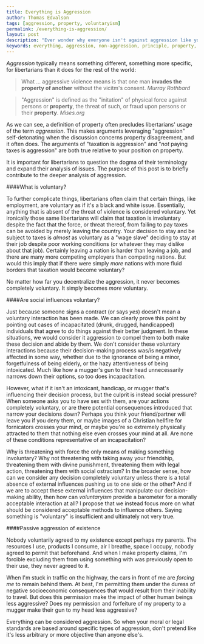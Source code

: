 ```yaml
---
title: Everything is Aggression
author: Thomas Edvalson
tags: [aggression, property, voluntaryism]
permalink: /everything-is-aggression/
layout: post
description: "Ever wonder why everyone isn't against aggression like you? Spoiler: because definitions."
keywords: everything, aggression, non-aggression, principle, property, voluntaryism, voluntary
---
```


*Aggression* typically means something different, something more specific, for libertarians than it does for the rest of the world:

> What ... aggressive violence means is that one man **invades the property of another** without the vicitm's consent.
<cite>Murray Rothbard</cite>

> "Aggression" is defined as the "initation" of physical force against persons or **property**, the threat of such, or fraud upon persons or their **property**.
<cite>Mises.org</cite>

As we can see, a definition of property often precludes libertarians' usage of the term *aggression*. This makes arguments leveraging "aggression" self-detonating when the discussion concerns property disagreement, and it often does. The arguments of "taxation is aggression" and "*not* paying taxes is aggression" are both true relative to your position on property.

It is important for libertarians to question the dogma of their terminology and expand their analysis of issues. The purpose of this post is to briefly contribute to the deeper analysis of aggression.

####What is voluntary?

To further complicate things, libertarians often claim that certain things, like employment, are voluntary as if it's a black and white issue. Essentially, anything that is absent of the threat of violence is considered voluntary. Yet ironically those same libertarians will claim that taxation is involuntary despite the fact that the force, or threat thereof, from failing to pay taxes can be avoided by merely leaving the country. Your decision to stay and be subject to taxes is *almost* as voluntary as a "wage slave" deciding to stay at their job despite poor working conditions (or whatever they may dislike about that job). Certainly leaving a nation is harder than leaving a job, and there are many more competing employers than competing nations. But would this imply that if there were simply *more* nations with more fluid borders that taxation would become voluntary?

No matter how far you decentralize the aggression, it never becomes completely voluntary. It simply becomes *more* voluntary.

####Are social influences voluntary?

Just because someone signs a contract (or says *yes*) doesn't mean a voluntary interaction has been made. We can clearly prove this point by pointing out cases of incapacitated (drunk, drugged, handicapped) individuals that agree to do things against their better judgment. In these situations, we would consider it aggression to compel them to both make these decision and abide by them. We don't consider these voluntary interactions because their decision-making process was/is negatively affected in some way, whether due to the ignorance of being a minor, forgetfulness of being elderly, or the hazy attentiveness of being intoxicated. Much like how a mugger's gun to their head unnecessarily narrows down their options, so too does incapacitation.

However, what if it isn't an intoxicant, handicap, or mugger that's influencing their decision process, but the culprit is instead social pressure? When someone asks you to have sex with them, are your actions completely voluntary, or are there potential consequences introduced that narrow your decisions down? Perhaps you think your friend/partner will leave you if you deny them, or maybe images of a Christian hellfire for fornicators crosses your mind, or maybe you're so extremely physically attracted to them that nothing else even crosses your mind at all. Are none of these conditions representative of an incapacitation?

Why is threatening with force the only means of making something involuntary? Why not threatening with taking away your friendship, threatening them with divine punishment, threatening them with legal action, threatening them with social ostracism? In the broader sense, how can we consider any decision completely voluntary unless there is a total absence of external influences pushing us to one side or the other? And if we are to accept these external influences that manipulate our decision-making ability, then how can *voluntaryism* provide a barometer for a morally acceptable interaction at all? I propose that we instead focus more on what should be considered acceptable methods to influence others. Saying something is "voluntary" is insufficient and ultimately not very true.

####Passive aggression of existence

Nobody voluntarily agreed to my existence except perhaps my parents. The resources I use, products I consume, air I breathe, space I occupy, nobody agreed to permit that beforehand. And when I make property claims, I'm forcible excluding them from using something with was previously open to their use, they never agreed to it.

When I'm stuck in traffic on the highway, the cars in front of me are *forcing me* to remain behind them. At best, I'm permitting them under the duress of negative socioeconomic consequences that would result from their inability to travel. But does this permission make the impact of other human beings less aggressive? Does my permission and forfeiture of my property to a mugger make their gun to my head less aggressive?

Everything can be considered aggression. So when your moral or legal standards are based around specific types of aggression, don't pretend like it's less arbitrary or more objective than anyone else's.